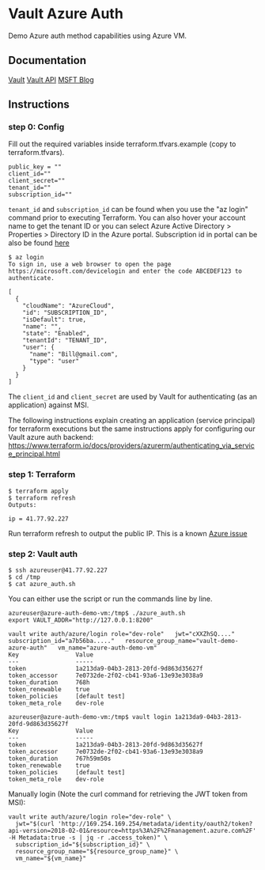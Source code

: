 # Vault Azure Auth
Demo Azure auth method capabilities using Azure VM.

## Documentation
[Vault](https://www.vaultproject.io/docs/auth/azure.html)
[Vault API](https://www.vaultproject.io/api/auth/azure/index.html)
[MSFT Blog](https://open.microsoft.com/2018/04/10/scaling-tips-hashicorp-vault-azure-active-directory/)


## Instructions

### step 0: Config
Fill out the required variables inside terraform.tfvars.example (copy to terraform.tfvars).
```
public_key = ""
client_id=""
client_secret=""
tenant_id=""
subscription_id=""
```

`tenant_id` and `subscription_id` can be found when you use the "az login" command prior to executing Terraform. You can also hover your account name to get the tenant ID or you can select Azure Active Directory > Properties > Directory ID in the Azure portal. Subscription id in portal can be also be found [here](https://blogs.msdn.microsoft.com/mschray/2016/03/18/getting-your-azure-subscription-guid-new-portal/)

```
$ az login
To sign in, use a web browser to open the page https://microsoft.com/devicelogin and enter the code ABCEDEF123 to authenticate.

[
  {
    "cloudName": "AzureCloud",
    "id": "SUBSCRIPTION_ID",
    "isDefault": true,
    "name": "",
    "state": "Enabled",
    "tenantId": "TENANT_ID",
    "user": {
      "name": "Bill@gmail.com",
      "type": "user"
    }
  }
]
```

The `client_id` and `client_secret` are used by Vault for authenticating (as an application) against MSI. 

The following instructions explain creating an application (service principal) for terraform executions but the same instructions apply for configuring our Vault azure auth backend:
https://www.terraform.io/docs/providers/azurerm/authenticating_via_service_principal.html

### step 1: Terraform

```
$ terraform apply
$ terraform refresh
Outputs:

ip = 41.77.92.227
```
Run terraform refresh to output the public IP. This is a known [Azure issue](https://github.com/terraform-providers/terraform-provider-azurerm/issues/159)

### step 2: Vault auth
```
$ ssh azureuser@41.77.92.227
$ cd /tmp
$ cat azure_auth.sh
```
You can either use the script or run the commands line by line.
```
azureuser@azure-auth-demo-vm:/tmp$ ./azure_auth.sh
export VAULT_ADDR="http://127.0.0.1:8200"

vault write auth/azure/login role="dev-role"   jwt="cXXZhSQ...."   subscription_id="a7b56ba....."   resource_group_name="vault-demo-azure-auth"   vm_name="azure-auth-demo-vm"
Key                Value
---                -----
token              1a213da9-04b3-2813-20fd-9d863d35627f
token_accessor     7e0732de-2f02-cb41-93a6-13e93e3038a9
token_duration     768h
token_renewable    true
token_policies     [default test]
token_meta_role    dev-role

azureuser@azure-auth-demo-vm:/tmp$ vault login 1a213da9-04b3-2813-20fd-9d863d35627f
Key                Value
---                -----
token              1a213da9-04b3-2813-20fd-9d863d35627f
token_accessor     7e0732de-2f02-cb41-93a6-13e93e3038a9
token_duration     767h59m50s
token_renewable    true
token_policies     [default test]
token_meta_role    dev-role
```
Manually login (Note the curl command for retrieving the JWT token from MSI):
```
vault write auth/azure/login role="dev-role" \
  jwt="$(curl 'http://169.254.169.254/metadata/identity/oauth2/token?api-version=2018-02-01&resource=https%3A%2F%2Fmanagement.azure.com%2F'  -H Metadata:true -s | jq -r .access_token)" \
  subscription_id="${subscription_id}" \
  resource_group_name="${resource_group_name}" \
  vm_name="${vm_name}"
```

